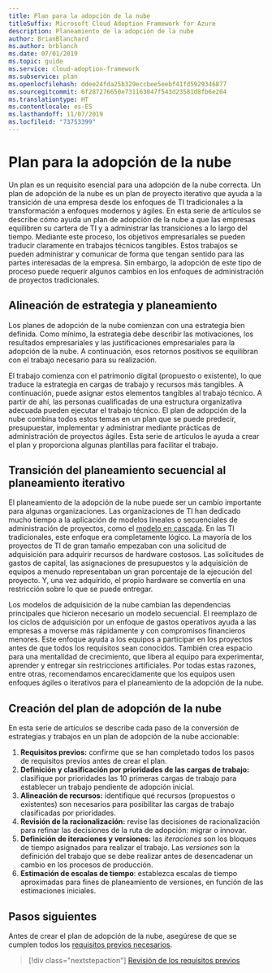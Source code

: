 ```yaml
---
title: Plan para la adopción de la nube
titleSuffix: Microsoft Cloud Adoption Framework for Azure
description: Planeamiento de la adopción de la nube
author: BrianBlanchard
ms.author: brblanch
ms.date: 07/01/2019
ms.topic: guide
ms.service: cloud-adoption-framework
ms.subservice: plan
ms.openlocfilehash: ddee24fda25b329eccbee5eebf41fd5929346877
ms.sourcegitcommit: 6f287276650e731163047f543d23581d8fb6e204
ms.translationtype: HT
ms.contentlocale: es-ES
ms.lasthandoff: 11/07/2019
ms.locfileid: "73753399"
---
```

# <a name="plan-for-cloud-adoption"></a>Plan para la adopción de la nube

Un plan es un requisito esencial para una adopción de la nube correcta. Un plan de adopción de la nube es un plan de proyecto iterativo que ayuda a la transición de una empresa desde los enfoques de TI tradicionales a la transformación a enfoques modernos y ágiles. En esta serie de artículos se describe cómo ayuda un plan de adopción de la nube a que las empresas equilibren su cartera de TI y a administrar las transiciones a lo largo del tiempo. Mediante este proceso, los objetivos empresariales se pueden traducir claramente en trabajos técnicos tangibles. Estos trabajos se pueden administrar y comunicar de forma que tengan sentido para las partes interesadas de la empresa. Sin embargo, la adopción de este tipo de proceso puede requerir algunos cambios en los enfoques de administración de proyectos tradicionales.

## <a name="align-strategy-and-planning"></a>Alineación de estrategia y planeamiento

Los planes de adopción de la nube comienzan con una estrategia bien definida. Como mínimo, la estrategia debe describir las motivaciones, los resultados empresariales y las justificaciones empresariales para la adopción de la nube. A continuación, esos retornos positivos se equilibran con el trabajo necesario para su realización.

El trabajo comienza con el patrimonio digital (propuesto o existente), lo que traduce la estrategia en cargas de trabajo y recursos más tangibles. A continuación, puede asignar estos elementos tangibles al trabajo técnico. A partir de ahí, las personas cualificadas de una estructura organizativa adecuada pueden ejecutar el trabajo técnico. El plan de adopción de la nube combina todos estos temas en un plan que se puede predecir, presupuestar, implementar y administrar mediante prácticas de administración de proyectos ágiles. Esta serie de artículos le ayuda a crear el plan y proporciona algunas plantillas para facilitar el trabajo.

## <a name="transition-from-sequential-to-iterative-planning"></a>Transición del planeamiento secuencial al planeamiento iterativo

El planeamiento de la adopción de la nube puede ser un cambio importante para algunas organizaciones. Las organizaciones de TI han dedicado mucho tiempo a la aplicación de modelos lineales o secuenciales de administración de proyectos, como el [modelo en cascada](https://wikipedia.org/wiki/Waterfall_model). En las TI tradicionales, este enfoque era completamente lógico. La mayoría de los proyectos de TI de gran tamaño empezaban con una solicitud de adquisición para adquirir recursos de hardware costosos. Las solicitudes de gastos de capital, las asignaciones de presupuestos y la adquisición de equipos a menudo representaban un gran porcentaje de la ejecución del proyecto. Y, una vez adquirido, el propio hardware se convertía en una restricción sobre lo que se puede entregar.

Los modelos de adquisición de la nube cambian las dependencias principales que hicieron necesario un modelo secuencial. El reemplazo de los ciclos de adquisición por un enfoque de gastos operativos ayuda a las empresas a moverse más rápidamente y con compromisos financieros menores. Este enfoque ayuda a los equipos a participar en los proyectos antes de que todos los requisitos sean conocidos. También crea espacio para una mentalidad de crecimiento, que libera al equipo para experimentar, aprender y entregar sin restricciones artificiales. Por todas estas razones, entre otras, recomendamos encarecidamente que los equipos usen enfoques ágiles o iterativos para el planeamiento de la adopción de la nube.

## <a name="build-your-cloud-adoption-plan"></a>Creación del plan de adopción de la nube

En esta serie de artículos se describe cada paso de la conversión de estrategias y trabajos en un plan de adopción de la nube accionable:

1. **Requisitos previos:** confirme que se han completado todos los pasos de requisitos previos antes de crear el plan.
2. **Definición y clasificación por prioridades de las cargas de trabajo:** clasifique por prioridades las 10 primeras cargas de trabajo para establecer un trabajo pendiente de adopción inicial.
3. **Alineación de recursos:** identifique qué recursos (propuestos o existentes) son necesarios para posibilitar las cargas de trabajo clasificadas por prioridades.
4. **Revisión de la racionalización:** revise las decisiones de racionalización para refinar las decisiones de la ruta de adopción: migrar o innovar.
5. **Definición de iteraciones y versiones:** las *iteraciones* son los bloques de tiempo asignados para realizar el trabajo. Las *versiones* son la definición del trabajo que se debe realizar antes de desencadenar un cambio en los procesos de producción.
6. **Estimación de escalas de tiempo**: establezca escalas de tiempo aproximadas para fines de planeamiento de versiones, en función de las estimaciones iniciales.

## <a name="next-steps"></a>Pasos siguientes

Antes de crear el plan de adopción de la nube, asegúrese de que se cumplen todos los [requisitos previos necesarios](./prerequisites.md).

> [!div class="nextstepaction"]
> [Revisión de los requisitos previos](./prerequisites.md)
